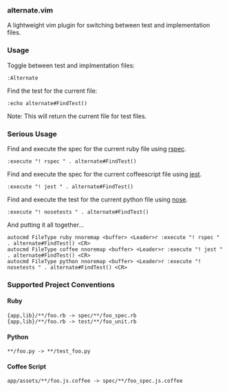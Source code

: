 ### alternate.vim

A lightweight vim plugin for switching between test and implementation files.

### Usage

Toggle between test and implmentation files:

```
:Alternate
```

Find the test for the current file:

```
:echo alternate#FindTest()
```

Note: This will return the current file for test files.

### Serious Usage

Find and execute the spec for the current ruby file using [rspec](https://github.com/rspec/rspec-core).

```
:execute "! rspec " . alternate#FindTest()
```

Find and execute the spec for the current coffeescript file using [jest](https://github.com/keithpitt/jest).

```
:execute "! jest " . alternate#FindTest()
```

Find and execute the test for the current python file using [nose](https://github.com/nose-devs/nose).

```
:execute "! nosetests " . alternate#FindTest()
```

And putting it all together...

```
autocmd FileType ruby nnoremap <buffer> <Leader>r :execute "! rspec " . alternate#FindTest() <CR>
autocmd FileType coffee nnoremap <buffer> <Leader>r :execute "! jest " . alternate#FindTest() <CR>
autocmd FileType python nnoremap <buffer> <Leader>r :execute "! nosetests " . alternate#FindTest() <CR>
```

### Supported Project Conventions

#### Ruby

```
{app,lib}/**/foo.rb -> spec/**/foo_spec.rb
{app,lib}/**/foo.rb -> test/**/foo_unit.rb
```

#### Python

```
**/foo.py -> **/test_foo.py
```

#### Coffee Script

```
app/assets/**/foo.js.coffee -> spec/**/foo_spec.js.coffee
```

